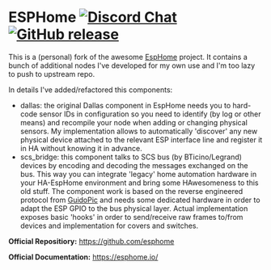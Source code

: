 # ESPHome [![Discord Chat](https://img.shields.io/discord/429907082951524364.svg)](https://discord.gg/KhAMKrd) [![GitHub release](https://img.shields.io/github/release/esphome/esphome.svg)](https://GitHub.com/esphome/esphome/releases/)


This is a (personal) fork of the awesome [EspHome](https://github.com/esphome) project. It contains a bunch of additional nodes I've developed for my own use and I'm too lazy to push to upstream repo.

In details I've added/refactored this components:
- dallas: the original Dallas component in EspHome needs you to hard-code sensor IDs in configuration so you need to identify (by log or other means) and recompile your node when adding or changing physical sensors. My implementation allows to automatically 'discover' any new physical device attached to the relevant ESP interface line and register it in HA without knowing it in advance.
- scs_bridge: this component talks to SCS bus (by BTicino/Legrand) devices by encoding and decoding the messages exchanged on the bus. This way you can integrate 'legacy' home automation hardware in your HA-EspHome environment and bring some HAwesomeness to this old stuff. The component work is based on the reverse engineered protocol from [GuidoPic](http://guidopic.altervista.org/alter/eibscsgt.html) and needs some dedicated hardware in order to adapt the ESP GPIO to the bus physical layer. Actual implementation exposes basic 'hooks' in order to send/receive raw frames to/from devices and implementation for covers and switches.

**Official Repositiory:** https://github.com/esphome

**Official Documentation:** https://esphome.io/
